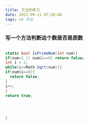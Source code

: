 ```yaml
---
title: 方法的练习
date: 2022-09-11 07:20:48
tags: c# 作业
---
```


### 写一个方法判断这个数是否是质数

```csharp

static bool IsPrimeNum(int num){
if(num<1 || num&1==0) return false;
int i = 2;
while(i<=Math.Sqrt(num)){
if(num%i==0){
  return false;
}
i++;
}
return true;




}

```